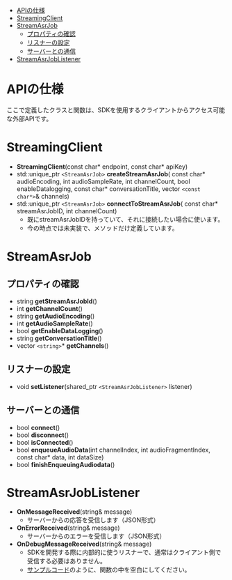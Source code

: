 - [APIの仕様](#apiの仕様)
- [StreamingClient](#streamingclient)
- [StreamAsrJob](#streamasrjob)
  - [プロパティの確認](#プロパティの確認)
  - [リスナーの設定](#リスナーの設定)
  - [サーバーとの通信](#サーバーとの通信)
- [StreamAsrJobListener](#streamasrjoblistener)

# APIの仕様

ここで定義したクラスと関数は、SDKを使用するクライアントからアクセス可能な外部APIです。

# StreamingClient

- **StreamingClient**(const char* endpoint, const char* apiKey)
- std::unique_ptr `<StreamAsrJob>` **createStreamAsrJob**(
  const char* audioEncoding, int audioSampleRate, int channelCount,
  bool enableDatalogging, const char* conversationTitle, vector `<const char*>`& channels)
- std::unique_ptr `<StreamAsrJob>` **connectToStreamAsrJob**(
  const char* streamAsrJobID, int channelCount)
  - 既にstreamAsrJobIDを持っていて、それに接続したい場合に使います。
  - 今の時点では未実装で、メソッドだけ定義しています。

# StreamAsrJob

## プロパティの確認

- string **getStreamAsrJobId**()
- int **getChannelCount**()
- string **getAudioEncoding**()
- int **getAudioSampleRate**()
- bool **getEnableDataLogging**()
- string **getConversationTitle**()
- vector `<string>`* **getChannels**()

## リスナーの設定

- void **setListener**(shared_ptr `<StreamAsrJobListener>` listener)

## サーバーとの通信

- bool **connect**()
- bool **disconnect**()
- bool **isConnected**()
- bool **enqueueAudioData**(int channelIndex, int audioFragmentIndex, const char* data, int dataSize)
- bool **finishEnqueuingAudiodata**()

# StreamAsrJobListener

- **OnMessageReceived**(string& message)
  - サーバーからの応答を受信します（JSON形式）
- **OnErrorReceived**(string& message)
  - サーバーからのエラーを受信します（JSON形式）
- **OnDebugMessageReceived**(string& message)
  - SDKを開発する際に内部的に使うリスナーで、通常はクライアント側で受信する必要はありません。
  - [サンプルコード](../../src/poetics_example/main.cpp)のように、関数の中を空白にしてください。

<br/>

